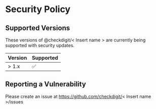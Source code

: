 # Security Policy

## Supported Versions

These versions of @checkdigit/< Insert name > are currently being supported with security updates.

| Version | Supported          |
| ------- | ------------------ |
| > 1.x   | :white_check_mark: |

## Reporting a Vulnerability

Please create an issue at https://github.com/checkdigit/< Insert name >/issues

